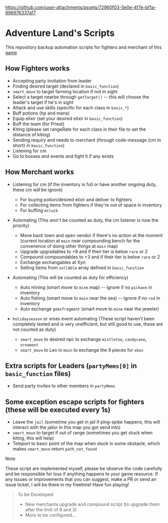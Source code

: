 https://github.com/user-attachments/assets/72960f03-5e0e-4f7e-bf1a-898976337af7

# Adventure Land's Scripts

This repository backup automation scripts for fighters and merchant of this [game](https://adventure.land/)

## How Fighters works

- Accepting party invitation from leader
- Finding desired target (declared in `basic_function`)
- `smart_move` to target farming location if not in sight
- Select a target nearbe through `getTarget()` -- this will choose the leader's target if he's in sight
- Attack and use skills (specific for each class in `basic_*`)
- Buff potions (hp and mana)
- Equip elixir (set your desired elixir in `basic_function`)
- Buff the team (for Priest)
- Kiting (please set rangeRate for each class in their file to set the distance of kiting)
- Sending requiry and needs to merchant (through code-message (cm in short) in `basic_function`)
- Listening for cm
- Go to bosses and events and fight it if any exists

## How Merchant works

- Listening for cm (if the inventory is full or have another ongoing duty, these cm will be ignore)

  - For buying potion/desired elixir and deliver to fighters
  - For collecting items from fighters if they're out of space in inventory
  - For buffing `mcluck`

- Automating (This won't be counted as duty, the cm listener is now the priority)

  - Move back town and open vendor if there's no action at the moment (current location at `main` near compounding bench for the convenence of doing other things at `main` map)
  - Upgrade upgradables to +8 and if their tier is below `rare` or 2
  - Compound compoundables to +3 and if their tier is below `rare` or 2
  - Exchange exchangables at Xyn
  - Selling items from `sellAble` array defined in `basic_function`

- Automating (This will be counted as duty for efficiency)

  - Auto mining (smart move to `mine` map) -- ignore if no `pickaxe` in inventory
  - Auto fishing (smart move to `main` near the sea) -- ignore if no `rod` in inventory
  - Auto exchange `gemsfragment` (smart move to `mine` near the jeweler)

- `holidayseason` or xmas event automating (These script haven't been completely tested and is very unefficient, but still good to use, these are not counted as duty)
  - `smart_move` to desired npc to exchange `mistletoe`, `candycane`, `ornament`
  - `smart_move` to Leo in `main` to exchange the 9 pieces for `xbox`

## Extra scripts for Leaders (`partyMems[0]` in `basic_function` files)

- Send party invites to other members in `partyMems`

## Some exception escape scripts for fighters (these will be executed every 1s)

- Leave the `jail` (sometime you get in jail if ping-spike happens, this will interact with the jailor in this map you got send into)
- `smart_move` to target if out of range (sometimes you get stuck when kiting, this will help)
- Teleport to basic point of the map when stuck in some obstacle, which makes `smart_move` return `path_not_found`

> [!NOTE]
> These script are implemented myself, please be observe the code carefully and be responsible for loss if anything happens to your game resource.
> If any issues or improvements that you can suggest, make a PR or send an issue ticket, I will be there in my freetime!
> Have fun playing!

> To be Developed
>
> - New merchants upgrade and compound script (to upgrade them after the limit of 8 and 3)
> - More to be configured...
